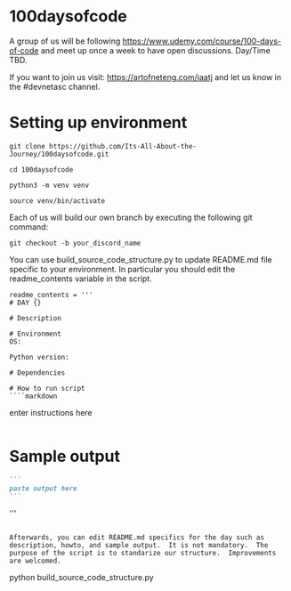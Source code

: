 # 100daysofcode
A group of us will be following https://www.udemy.com/course/100-days-of-code and meet up once a week to have open discussions.  Day/Time TBD.

If you want to join us visit: https://artofneteng.com/iaatj and let us know in the #devnetasc channel.

# Setting up environment
```
git clone https://github.com/Its-All-About-the-Journey/100daysofcode.git

cd 100daysofcode

python3 -m venv venv

source venv/bin/activate
```

Each of us will build our own branch by executing the following git command:

```
git checkout -b your_discord_name
```

You can use build_source_code_structure.py to update README.md file specific to your environment.  In particular you should edit the readme_contents variable in the script.

```
readme_contents = '''
# DAY {}

# Description

# Environment
OS:

Python version:

# Dependencies

# How to run script
````markdown
```
enter instructions here
```
````

# Sample output
````markdown
```
paste output here
```
````
'''
```

Afterwards, you can edit README.md specifics for the day such as description, howto, and sample output.  It is not mandatory.  The purpose of the script is to standarize our structure.  Improvements are welcomed.

```
python build_source_code_structure.py
```

